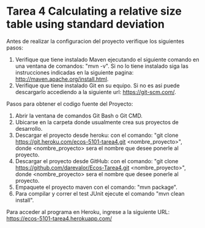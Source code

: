 # Tarea 4 Calculating a relative size table using standard deviation

Antes de realizar la configuracion del proyecto verifique los siguientes pasos:

1. Verifique que tiene instalado Maven ejecutando el siguiente comando en una ventana de comandos: "mvn -v". Si no lo tiene instalado siga las instrucciones indicadas en la siguiente pagina: http://maven.apache.org/install.html.
2. Verifique que tiene instalado Git en su equipo. Si no es asi puede descargarlo accediendo a la siguiente url: https://git-scm.com/.

Pasos para obtener el codigo fuente del Proyecto:

1. Abrir la ventana de comandos Git Bash o Git CMD. 
2. Ubicarse en la carpeta donde usualmente crea sus proyectos de desarrollo.
3. Descargar el proyecto desde heroku: con el comando: "git clone https://git.heroku.com/ecos-5101-tarea4.git <nombre_proyecto>", donde <nombre_proyecto> sera el nombre que desee ponerle al proyecto.
4. Descargar el proyecto desde GitHub: con el comando: "git clone https://github.com/darevalor/Ecos-Tarea4.git <nombre_proyecto>", donde <nombre_proyecto> sera el nombre que desee ponerle al proyecto.
4. Empaquete el proyecto maven con el comando: "mvn package".
5. Para compilar y correr el test JUnit ejecute el comando "mvn clean install".

Para acceder al programa en Heroku, ingrese a la siguiente URL: https://ecos-5101-tarea4.herokuapp.com/